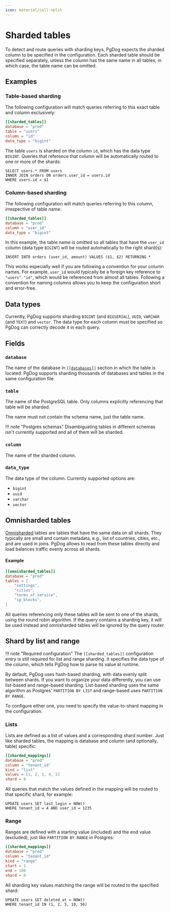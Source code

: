 ```yaml
---
icon: material/call-split
---
```


# Sharded tables

To detect and route queries with sharding keys, PgDog expects the sharded column to be specified in the configuration. Each sharded table should be specified separately, unless the column has the same name in all tables, in which case, the table name can be omitted.

## Examples

### Table-based sharding

The following configuration will match queries referring to this exact table and column exclusively:

```toml
[[sharded_tables]]
database = "prod"
table = "users"
column = "id"
data_type = "bigint"
```

The table `users` is sharded on the column `id`, which has the data type `BIGINT`. Queries that reference that column will be automatically routed to one or more of the shards:

```postgresql
SELECT users.* FROM users
INNER JOIN orders ON orders.user_id = users.id
WHERE users.id = $1
```

### Column-based sharding

The following configuration will match queries referring to this column, irrespective of table name:

```toml
[[sharded_tables]]
database = "prod"
column = "user_id"
data_type = "bigint"
```

In this example, the table name is omitted so all tables that have the `user_id` column (data type `BIGINT`) will be routed automatically to the right shard(s):

```postgresql
INSERT INTO orders (user_id, amount) VALUES ($1, $2) RETURNING *
```

This works especially well if you are following a convention for your column names. For example, `user_id` would typically be a foreign key reference to `"users"."id"`, which would be referenced from almost all tables. Following a convention for naming columns allows you to keep the configuration short and error-free.

## Data types

Currently, PgDog supports sharding `BIGINT` (and `BIGSERIAL`), `UUID`, `VARCHAR` (and `TEXT`) and `vector`. The data type for each column must be specified so PgDog can correctly decode it in each query.

## Fields

### `database`

The name of the database in [`[[databases]]`](databases.md) section in which the table is located. PgDog supports sharding thousands of databases and tables in the same configuration file.

### `table`

The name of the PostgreSQL table. Only columns explicitly referencing that table will be sharded.

The name must not contain the schema name, just the table name.

!!! note "Postgres schemas"
    Disambiguating tables in different schemas isn't currently supported and all of them will be sharded.

### `column`

The name of the sharded column.

### `data_type`

The data type of the column. Currently supported options are:

- `bigint`
- `uuid`
- `varchar`
- `vector`

## Omnisharded tables

[Omnisharded](../../features/sharding/omnishards.md) tables are tables that have the same data on all shards. They typically are small and contain metadata, e.g., list of countries, cities, etc., and are used in joins. PgDog allows to read from these tables directly and load balances traffic evenly across all shards.

#### Example
```toml
[[omnisharded_tables]]
database = "prod"
tables = [
    "settings",
    "cities",
    "terms_of_service",
    "ip_blocks",
]
```

All queries referencing only these tables will be sent to one of the shards, using the round robin algorithm. If the query contains a sharding key, it will be used instead and omnisharded tables will be ignored by the query router.

## Shard by list and range

!!! note "Required configuration"
    The `[[sharded_tables]]` configuration entry is still required for list and range sharding. It specifies the data type of the column, which tells PgDog how to parse its value at runtime.


By default, PgDog uses hash-based sharding, with data evenly split between shards. If you want to organize your data differently, you can use list-based and range-based sharding. List-based sharding uses the same algorithm as Postgres' `PARTITION BY LIST` and range-based uses `PARTITION BY RANGE`.

To configure either one, you need to specify the value-to-shard mapping in the configuration.

### Lists

Lists are defined as a list of values and a corresponding shard number. Just like sharded tables, the mapping is database and column (and optionally, table) specific:

```toml
[[sharded_mappings]]
database = "prod"
column = "tenant_id"
kind = "list"
values = [1, 2, 3, 4, 5]
shard = 0
```

All queries that match the values defined in the mapping will be routed to that specific shard, for example:

```postgresql
UPDATE users SET last_login = NOW()
WHERE tenant_id = 4 AND user_id = 1235
```

### Range

Ranges are defined with a starting value (included) and the end value (excluded), just like `PARTITION BY RANGE` in Postgres:

```toml
[[sharded_mappings]]
database = "prod"
column = "tenant_id"
kind = "range"
start = 1
end = 100
shard = 0
```

 All sharding key values matching the range will be routed to the specified shard:

```postgresql
UPDATE users SET deleted_at = NOW()
WHERE tenant_id IN (1, 2, 5, 10, 56)
```
